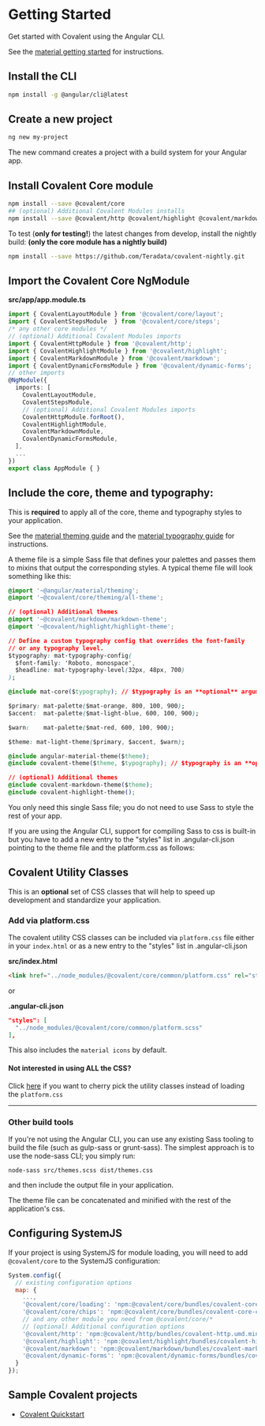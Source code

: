 # Getting Started

Get started with Covalent using the Angular CLI.

See the  [material getting started](https://github.com/angular/material2/blob/master/guides/getting-started.md) for instructions.

## Install the CLI
 
```bash
npm install -g @angular/cli@latest
```
 
## Create a new project
 
```bash
ng new my-project
```

The new command creates a project with a build system for your Angular app.

## Install Covalent Core module 

```bash
npm install --save @covalent/core
## (optional) Additional Covalent Modules installs
npm install --save @covalent/http @covalent/highlight @covalent/markdown @covalent/dynamic-forms 
```

To test (__only for testing!__) the latest changes from develop, install the nightly build: **(only the core module has a nightly build)**

```bash
npm install --save https://github.com/Teradata/covalent-nightly.git
```

## Import the Covalent Core NgModule
  
**src/app/app.module.ts**
```ts
import { CovalentLayoutModule } from '@covalent/core/layout';
import { CovalentStepsModule  } from '@covalent/core/steps';
/* any other core modules */
// (optional) Additional Covalent Modules imports
import { CovalentHttpModule } from '@covalent/http';
import { CovalentHighlightModule } from '@covalent/highlight';
import { CovalentMarkdownModule } from '@covalent/markdown';
import { CovalentDynamicFormsModule } from '@covalent/dynamic-forms';
// other imports 
@NgModule({
  imports: [
    CovalentLayoutModule,
    CovalentStepsModule,
    // (optional) Additional Covalent Modules imports
    CovalentHttpModule.forRoot(),
    CovalentHighlightModule,
    CovalentMarkdownModule,
    CovalentDynamicFormsModule,
  ],
  ...
})
export class AppModule { }
```

## Include the core, theme and typography:
This is **required** to apply all of the core, theme and typography styles to your application. 

See the [material theming guide](https://github.com/angular/material2/blob/master/guides/theming.md) and the [material typography guide](https://github.com/angular/material2/blob/master/guides/typography.md) for instructions.

A theme file is a simple Sass file that defines your palettes and passes them to mixins that output the corresponding styles. A typical theme file will look something like this:

```css
@import '~@angular/material/theming';
@import '~@covalent/core/theming/all-theme';

// (optional) Additional themes
@import '~@covalent/markdown/markdown-theme';
@import '~@covalent/highlight/highlight-theme';

// Define a custom typography config that overrides the font-family
// or any typography level.
$typography: mat-typography-config(
  $font-family: 'Roboto, monospace',
  $headline: mat-typography-level(32px, 48px, 700)
);

@include mat-core($typography); // $typography is an **optional** argument for the mat-core

$primary: mat-palette($mat-orange, 800, 100, 900);
$accent:  mat-palette($mat-light-blue, 600, 100, 900);

$warn:    mat-palette($mat-red, 600, 100, 900);

$theme: mat-light-theme($primary, $accent, $warn);

@include angular-material-theme($theme);
@include covalent-theme($theme, $typography); // $typography is an **optional** argument for the covalent-theme

// (optional) Additional themes
@include covalent-markdown-theme($theme);
@include covalent-highlight-theme();
```

You only need this single Sass file; you do not need to use Sass to style the rest of your app.

If you are using the Angular CLI, support for compiling Sass to css is built-in but you have to add a new entry to the "styles" list in .angular-cli.json pointing to the theme file and the platform.css as follows:

## Covalent Utility Classes

This is an **optional** set of CSS classes that will help to speed up development and standardize  your application. 

### Add via platform.css

The covalent utility CSS classes can be included via `platform.css` file either in your `index.html` or as a new entry to the "styles" list in .angular-cli.json 
       
**src/index.html**
```html
<link href="../node_modules/@covalent/core/common/platform.css" rel="stylesheet">
```

or

**.angular-cli.json**
```json
"styles": [
  "../node_modules/@covalent/core/common/platform.scss"
],
```

This also includes the `material icons` by default.

#### Not interested in using ALL the CSS?

Click [here](https://teradata.github.io/covalent/docs/utility-sass-mixins) if you want to cherry pick the utility classes instead of loading the `platform.css`

----

### Other build tools

If you're not using the Angular CLI, you can use any existing Sass tooling to build the file (such as gulp-sass or grunt-sass). The simplest approach is to use the node-sass CLI; you simply run:

`node-sass src/themes.scss dist/themes.css`

and then include the output file in your application.

The theme file can be concatenated and minified with the rest of the application's css.

## Configuring SystemJS
If your project is using SystemJS for module loading, you will need to add `@covalent/core` 
to the SystemJS configuration:

```js
System.config({
  // existing configuration options
  map: {
    ...,
    '@covalent/core/loading': 'npm:@covalent/core/bundles/covalent-core-loading.umd.min.js',
    '@covalent/core/chips': 'npm:@covalent/core/bundles/covalent-core-chips.umd.min.js',
    // and any other module you need from @covalent/core/*
    // (optional) Additional configuration options
    '@covalent/http': 'npm:@covalent/http/bundles/covalent-http.umd.min.js',
    '@covalent/highlight': 'npm:@covalent/highlight/bundles/covalent-highlight.umd.min.js',
    '@covalent/markdown': 'npm:@covalent/markdown/bundles/covalent-markdown.min.umd.js',
    '@covalent/dynamic-forms': 'npm:@covalent/dynamic-forms/bundles/covalent-dynamic-forms.umd.min.js'
  }
});
```

## Sample Covalent projects
- [Covalent Quickstart](https://github.com/Teradata/covalent-quickstart)
